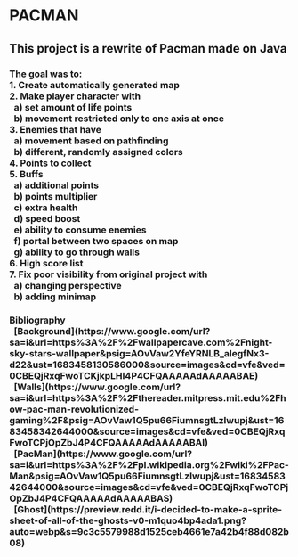 <h1>PACMAN</h1>
<h2>This project is a rewrite of Pacman made on Java</h2>
<h3>
  The goal was to:  <br>
  1. Create automatically generated map  <br>
  2. Make player character with  <br>
  &ensp;a) set amount of life points  <br>
  &ensp;b) movement restricted only to one axis at once  <br>
  3. Enemies that have  <br>
  &ensp;a) movement based on pathfinding  <br>
  &ensp;b) different, randomly assigned colors  <br>
  4. Points to collect  <br>
  5. Buffs  <br>
  &ensp;a) additional points  <br>
  &ensp;b) points multiplier  <br>
  &ensp;c) extra health  <br>
  &ensp;d) speed boost  <br>
  &ensp;e) ability to consume enemies  <br>
  &ensp;f) portal between two spaces on map  <br>
  &ensp;g) ability to go through walls  <br>
  6. High score list  <br>
  7. Fix poor visibility from original project with  <br>
  &ensp;a) changing perspective  <br>
  &ensp;b) adding minimap  <br>
</h3>
<h3>
  Bibliography  <br>
  &ensp;[Background](https://www.google.com/url?sa=i&url=https%3A%2F%2Fwallpapercave.com%2Fnight-sky-stars-wallpaper&psig=AOvVaw2YfeYRNLB_alegfNx3-d22&ust=1683458130586000&source=images&cd=vfe&ved=0CBEQjRxqFwoTCKjkpLHI4P4CFQAAAAAdAAAAABAE) <br>
  &ensp;[Walls](https://www.google.com/url?sa=i&url=https%3A%2F%2Fthereader.mitpress.mit.edu%2Fhow-pac-man-revolutionized-gaming%2F&psig=AOvVaw1Q5pu66FiumnsgtLzIwupj&ust=1683458342644000&source=images&cd=vfe&ved=0CBEQjRxqFwoTCPjOpZbJ4P4CFQAAAAAdAAAAABAI)  <br>
  &ensp;[PacMan](https://www.google.com/url?sa=i&url=https%3A%2F%2Fpl.wikipedia.org%2Fwiki%2FPac-Man&psig=AOvVaw1Q5pu66FiumnsgtLzIwupj&ust=1683458342644000&source=images&cd=vfe&ved=0CBEQjRxqFwoTCPjOpZbJ4P4CFQAAAAAdAAAAABAS)  <br>
  &ensp;[Ghost](https://preview.redd.it/i-decided-to-make-a-sprite-sheet-of-all-of-the-ghosts-v0-m1quo4bp4ada1.png?auto=webp&s=9c3c5579988d1525ceb4661e7a42b4f88d082b08)  <br>
</h3>
